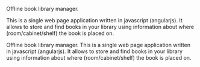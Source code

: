 Offline book library manager. 

This is a single web page application written in javascript (angularjs). 
It allows to store and find books in your library using information about where (room/cabinet/shelf) the book is placed on.

Offline book library manager.
This is a single web page application written in javascript (angularjs).
It allows to store and find books in your library using information about where (room/cabinet/shelf) the book is placed on.
